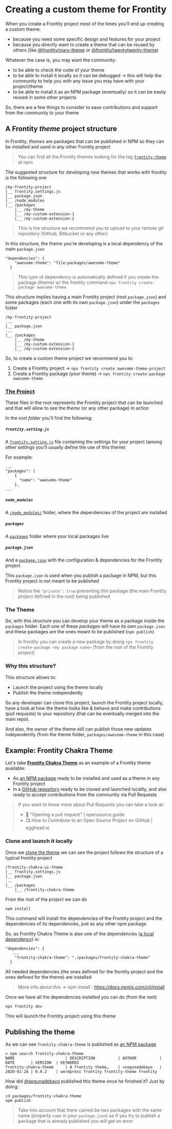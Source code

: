 # Creating a custom theme for Frontity

When you create a Frontity project most of the times you'll end up creating a custom theme:
- because you need some specific design and features for your project
- because you directly want to create a theme that can be reused by others (like [@frontity/mars-theme](https://www.npmjs.com/package/@frontity/mars-theme) or [@frontity/twentytwenty-theme](https://www.npmjs.com/package/@frontity/twentytwenty-theme))

Whatever the case is, you may want the community:
- to be able to check the code of your theme
- to be able to install it locally so it can be debugged → this will help the community to help you with any issue you may have with your project/theme
- to be able to install it as an NPM package (eventually) so it can be easily reused in some other projects

So, there are a few things to consider to ease contributions and support from the community to your theme

## A Frontity _theme_ project structure

In Frontity, _themes_ are packages that can be published in NPM so they can be installed and used in any other Frontity project

> You can find all the Frontity themes looking for the tag [`frontity-theme`](https://www.npmjs.com/search?q=keywords:frontity-theme) at npm

The suggested structure for developing new themes that works with frontity is the following one

```text
/my-frontity-project
|__ frontity.settings.js
|__ package.json
|__ /node_modules
|__ /packages
    |__ /my-theme
    |__ /my-custom-extension-1
    |__ /my-custom-extension-2
```

> This is the structure we recommend you to upload to your remote git repository (Github, Bitbucket or any other)

In  this structure, the theme you're developing is a local dependency of the main `package.json`

```
"dependencies": {
    "awesome-theme": "file:packages/awesome-theme"
  }
```

> This type of dependency is automatically defined if you create the package (theme) w/ the frontity command `npx frontity create-package awesome-theme`

This structure implies having a main Frontity project (root `package.json`) and some packages (each one with its own `package.json`) under the `packages` folder

```text
/my-frontity-project
...
|__ package.json
...
|__ /packages
    |__ /my-theme
    |__ /my-custom-extension-1
    |__ /my-custom-extension-2
```

So, to create a custom theme project we recommend you to:
1. Create a Frontity project → `npx frontity create awesome-theme-project`
1. Create a Frontity package (your theme) → `npx frontity create-package awesome-theme`

### [The Project](https://docs.frontity.org/learning-frontity/project)

These files in the root represents the Frontity project that can be launched and that will allow to see the _theme_ (or any other package) in action

In the *root folder* you'll find the following:

##### `frontity.setting.js`

A [`frontity.setting.js`](https://docs.frontity.org/learning-frontity/project#the-frontity-setting-js-file) file containing the settings for your project (among other settings you'll usually define the use of this theme)

For example: 
```
...
"packages": [
    {
      "name": "awesome-theme"
    },
...
```

##### `node_modules`

A  [`/node_modules/`](https://docs.frontity.org/learning-frontity/project#the-node_modules-folder) folder, where the dependencies of the project are installed

##### `packages`

A [`packages`](https://docs.frontity.org/learning-frontity/project#the-packages-folder) folder where your local packages live

##### `package.json`

And a [`package.json`](https://docs.frontity.org/learning-frontity/project#the-package-json-file) with the configuration & dependencies for the Frontity project. 

This `package.json` is used when you publish a package in NPM, but this Frontity project is not meant to be published

> Notice the `"private": true` preventing this package (the main Frontity project defined in the root) being published

### The Theme

So, with this structure you can develop your theme as a package inside the `packages` folder. Each one of these _packages_ will have its own `package.json` and these packages are the ones meant to be published (`npm publish`)

> In frontity you can create a new package by doing `npx frontity  create-package <my package name>` (from the root of the Frontity project)

### Why this structure?

This structure allows to:
- Launch the project using the theme locally
- Publish the theme independently 

So any developer can clone this project, launch the Frontity project locally, have a look at how the theme looks like & behave and make contributions (pull requests) to your repository (that can be eventually merged into the main repo).

And also, the owner of the theme still can publish those new updates independently (from the theme folder, `packages/awesome-theme` in this case)


## Example: Frontity Chakra Theme

Let's take [**Frontity Chakra Theme**](https://github.com/chakra-ui/frontity-chakra-ui-theme) as an example of a Frontity theme available:

- As [an NPM package](https://www.npmjs.com/package/frontity-chakra-theme) ready to be installed and used as a theme in any Frontity project 
- In a [GitHub repository](https://github.com/chakra-ui/frontity-chakra-ui-theme) ready to be cloned and launched locallly, and also ready to accept contributions from the community via Pull Requests

> If you want to know more about Pull Requests you can take a look at:
> - 📑 "Opening a pull request" | opensource.guide
> - 📺 How to Contribute to an Open Source Project on GitHub | egghead.io

### Clone and launch it locally

Once we [clone the theme](https://help.github.com/en/github/creating-cloning-and-archiving-repositories/cloning-a-repository) we can see the project  follows the structure of a typical frontity project

```text
/frontity-chakra-ui-theme
|__ frontity.settings.js
|__ package.json
...
|__ /packages
    |__ /frontity-chakra-theme

```

From the root of the project we can do 

```
npm install
```

This command will install the dependencies of the Frontity project and the dependencies of its dependencies, just as any other npm package

So, as Frontity Chakra Theme is also one of the dependencies ([a local dependency](https://www.viget.com/articles/how-to-use-local-unpublished-node-packages-as-project-dependencies/)) is: 

```
"dependencies": {
   ...
    "frontity-chakra-theme": "./packages/frontity-chakra-theme"
  }
```

All needed dependencies (the ones defined for the frontity project and the ones defined for the theme) are installed

>  More info about this → npm install <folder>: https://docs.npmjs.com/cli/install

Once we have all the dependencies installed you can do (from the root)

```
npx frontity dev
```

This will launch the Frontity project using this theme

## Publishing the theme

As we can see `frontity-chakra-theme` is published as [an NPM package](https://www.npmjs.com/package/frontity-chakra-theme)

```
> npm search frontity-chakra-theme
NAME                      | DESCRIPTION          | AUTHOR          | DATE       | VERSION  | KEYWORDS
frontity-chakra-theme     | A frontity theme…    | =segunadebayo   | 2020-01-28 | 0.0.2    | wordpress frontity frontity-theme frontity
```

How did [@segunadebayo](https://github.com/segunadebayo) published this theme once he finished it? Just by doing:

```
cd packages/frontity-chakra-theme
npm publish
```

> Take into account that there cannot be two packages with the same name (property `name` in your `package.json`) so if you try to publish a package that is already published you will get an error

